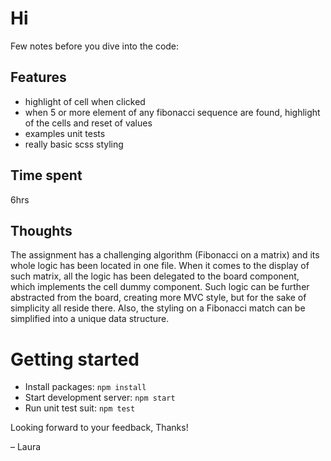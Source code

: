 # Hi
Few notes before you dive into the code:
## Features
- highlight of cell when clicked
- when 5 or more element of any fibonacci sequence are found, highlight of the cells and reset of values
- examples unit tests
- really basic scss styling

## Time spent
6hrs

## Thoughts
The assignment has a challenging algorithm (Fibonacci on a matrix) and its whole logic has been located in one file.
When it comes to the display of such matrix, all the logic has been delegated to the board component, which implements the cell dummy component.
Such logic can be further abstracted from the board, creating more MVC style, but for the sake of simplicity all reside there.
Also, the styling on a Fibonacci match can be simplified into a unique data structure.

# Getting started
- Install packages: `npm install`
- Start development server: `npm start`
- Run unit test suit: `npm test`

Looking forward to your feedback,
Thanks!

– Laura